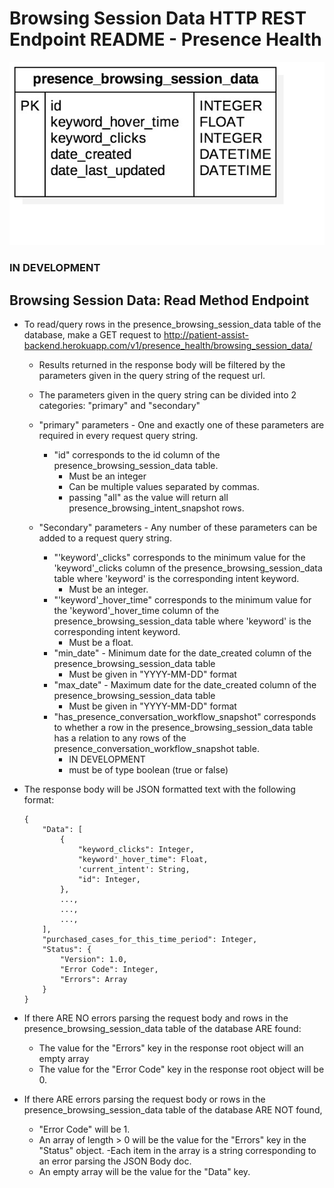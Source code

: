 # Browsing Session Data HTTP REST Endpoint README - Presence Health

![Browsing Session Data ERD - Presence Health](../../../db_erds/presence_health/presence_browsing_session_data_erd.jpg)

### IN DEVELOPMENT
## Browsing Session Data: Read Method Endpoint
- To read/query rows in the presence_browsing_session_data table of the database, make a GET request to
http://patient-assist-backend.herokuapp.com/v1/presence_health/browsing_session_data/
    - Results returned in the response body will be filtered by the parameters given in the query string of the request url.
    - The parameters given in the query string can be divided into 2 categories: "primary" and "secondary"
    
    - "primary" parameters - One and exactly one of these parameters are required in every request query string.
        - "id" corresponds to the id column of the presence_browsing_session_data table.
            - Must be an integer
            - Can be multiple values separated by commas.
            - passing "all" as the value will return all presence_browsing_intent_snapshot rows.
            
    - "Secondary" parameters - Any number of these parameters can be added to a request query string.
        - "'keyword'_clicks" corresponds to the minimum value for the 'keyword'_clicks column of the
        presence_browsing_session_data table where 'keyword' is the corresponding intent keyword.
            - Must be an integer.
        - "'keyword'_hover_time" corresponds to the minimum value for the 'keyword'_hover_time column of the
        presence_browsing_session_data table where 'keyword' is the corresponding intent keyword.
            - Must be a float.
        - "min_date" - Minimum date for the date_created column of the presence_browsing_session_data table
            - Must be given in "YYYY-MM-DD" format
        - "max_date" - Maximum date for the date_created column of the presence_browsing_session_data table
            - Must be given in "YYYY-MM-DD" format
        - "has_presence_conversation_workflow_snapshot" corresponds to whether a row in the presence_browsing_session_data table
        has a relation to any rows of the presence_conversation_workflow_snapshot table.
            - IN DEVELOPMENT
            - must be of type boolean (true or false)
    
- The response body will be JSON formatted text with the following format:
    ```
    {
        "Data": [
            {
                "keyword_clicks": Integer,
                "keyword'_hover_time": Float,
                'current_intent': String,
                "id": Integer,
            },
            ...,
            ...,
            ...,
        ],
        "purchased_cases_for_this_time_period": Integer,
        "Status": {
            "Version": 1.0,
            "Error Code": Integer,
            "Errors": Array
        }
    }
    ```
  
- If there ARE NO errors parsing the request body and rows in the presence_browsing_session_data table of the database ARE found:
    - The value for the "Errors" key in the response root object will an empty array
    - The value for the "Error Code" key in the response root object will be 0. 
- If there ARE errors parsing the request body or rows in the presence_browsing_session_data table of the database ARE NOT found,
    - "Error Code" will be 1.
    - An array of length > 0 will be the value for the "Errors" key in the "Status" object.
        -Each item in the array is a string corresponding to an error parsing the JSON Body doc.
    - An empty array will be the value for the "Data" key.